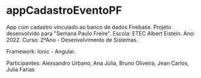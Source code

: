 # appCadastroEventoPF

App com cadastro vínculado ao banco de dados Firebase. Projeto desenvolvido para "Semana Paulo Freire".
Escola: ETEC Albert Eistein.
Ano: 2022.
Curso: 2ºAno - Desenvolvimento de Sistemas.

Framework: Ionic - Angular.

Participantes:
Alexsandro Urbano, Ana Júlia, Bruno Oliveira, Jean Carlos, Julia Farias
